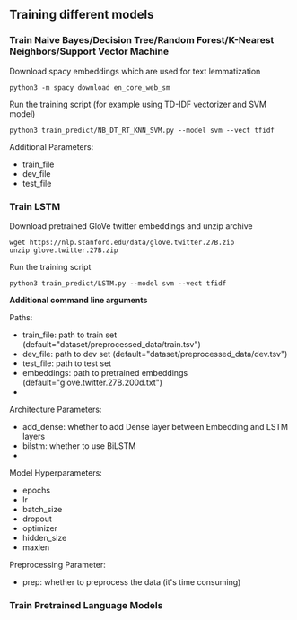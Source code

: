 ## Training different models

### Train Naive Bayes/Decision Tree/Random Forest/K-Nearest Neighbors/Support Vector Machine

Download spacy embeddings which are used for text lemmatization

```
python3 -m spacy download en_core_web_sm
```
Run the training script (for example using TD-IDF vectorizer and SVM model)
```
python3 train_predict/NB_DT_RT_KNN_SVM.py --model svm --vect tfidf
```

Additional Parameters:
- train_file
- dev_file
- test_file

### Train LSTM
Download pretrained GloVe twitter embeddings and unzip archive

```
wget https://nlp.stanford.edu/data/glove.twitter.27B.zip
unzip glove.twitter.27B.zip
```
Run the training script
```
python3 train_predict/LSTM.py --model svm --vect tfidf
```
**Additional command line arguments**

Paths:
- train_file: path to train set (default="dataset/preprocessed_data/train.tsv")
- dev_file: path to dev set (default="dataset/preprocessed_data/dev.tsv")
- test_file: path to test set
- embeddings: path to pretrained embeddings (default="glove.twitter.27B.200d.txt")
- 
Architecture Parameters:
- add_dense: whether to add Dense layer between Embedding and LSTM layers
- bilstm: whether to use BiLSTM
- 
Model Hyperparameters:
- epochs
- lr
- batch_size
- dropout
- optimizer
- hidden_size
- maxlen

Preprocessing Parameter:
- prep: whether to preprocess the data (it's time consuming)

### Train Pretrained Language Models
